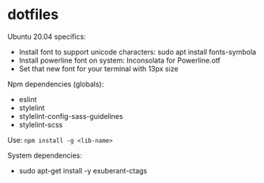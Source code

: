 # dotfiles

Ubuntu 20.04 specifics:
  - Install font to support unicode characters: sudo apt install fonts-symbola
  - Install powerline font on system: Inconsolata for Powerline.otf
  - Set that new font for your terminal with 13px size

Npm dependencies (globals):
  - eslint
  - stylelint
  - stylelint-config-sass-guidelines
  - stylelint-scss

  Use: `npm install -g <lib-name>`

System dependencies:
  - sudo apt-get install -y exuberant-ctags

